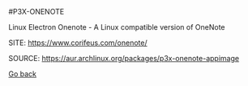 #P3X-ONENOTE

 Linux Electron Onenote - A Linux compatible version of OneNote

 SITE: https://www.corifeus.com/onenote/

 SOURCE: https://aur.archlinux.org/packages/p3x-onenote-appimage

 [Go back](https://portable-linux-apps.github.io/apps.html)
